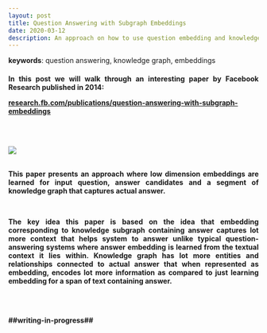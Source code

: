```yaml
---
layout: post
title: Question Answering with Subgraph Embeddings
date: 2020-03-12
description: An approach on how to use question embedding and knowledge subgraph embedding for Question Answering
---
```

<b>keywords</b>: question answering, knowledge graph, embeddings<br/>
<h4 class="year"/>

<p align="justify">
In this post we will walk through an interesting paper by Facebook Research published in 2014:
</p>
<a href="https://research.fb.com/publications/question-answering-with-subgraph-embeddings/">research.fb.com/publications/question-answering-with-subgraph-embeddings</a>

<br/><br/>
<div class="img_row">
    <img class="col three" src="{{ site.baseurl }}/assets/img/subgraph_embedding.png">
</div>

<br/>
<p align="justify">
This paper presents an approach where low dimension embeddings are learned for input question, answer candidates and a segment of knowledge graph that captures actual answer. 
</p><br/>
<p align="justify">
The key idea this paper is based on the idea that embedding corresponding to knowledge subgraph containing answer captures lot more context that helps system to answer unlike typical question-answering systems where answer embedding is learned from the textual context it lies within. Knowledge graph has lot more entities and relationships connected to actual answer that when represented as embedding, encodes lot more information as compared to just learning embedding for a span of text containing answer.
</p>
<br/><br/>
<p align="justify">
##writing-in-progress##
</p>